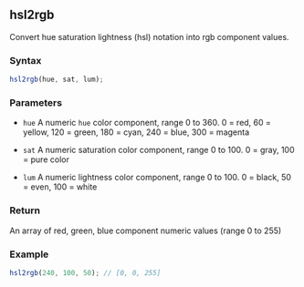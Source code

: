 ## hsl2rgb

Convert hue saturation lightness (hsl) notation into rgb component values.

### Syntax

```js
hsl2rgb(hue, sat, lum);
```

### Parameters

- `hue`
  A numeric `hue` color component, range 0 to 360.
  0 = red, 60 = yellow, 120 = green, 180 = cyan, 240 = blue, 300 = magenta

- `sat`
  A numeric saturation color component, range 0 to 100.
  0 = gray, 100 = pure color

- `lum`
  A numeric lightness color component, range 0 to 100.
  0 = black, 50 = even, 100 = white

### Return

An array of red, green, blue component numeric values (range 0 to 255)

### Example

```js
hsl2rgb(240, 100, 50); // [0, 0, 255]
```

